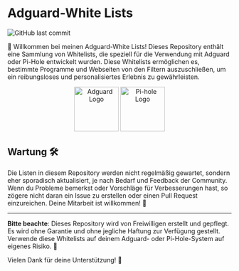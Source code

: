 # Adguard-White Lists

![GitHub last commit](https://img.shields.io/github/last-commit/ThoKo0406/Adguard-WhiteLists)

👋 Willkommen bei meinen Adguard-White Lists! Dieses Repository enthält eine Sammlung von Whitelists, die speziell für die Verwendung mit Adguard oder Pi-Hole entwickelt wurden. Diese Whitelists ermöglichen es, bestimmte Programme und Webseiten von den Filtern auszuschließen, um ein reibungsloses und personalisiertes Erlebnis zu gewährleisten.

<p align="center">
  <img src="https://upload.wikimedia.org/wikipedia/commons/thumb/4/4c/AdGuard.svg/1200px-AdGuard.svg.png" alt="Adguard Logo" width="100">
  <img src="https://upload.wikimedia.org/wikipedia/commons/0/00/Pi-hole_Logo.png" alt="Pi-hole Logo" width="100">
</p>



## Wartung 🛠️

Die Listen in diesem Repository werden nicht regelmäßig gewartet, sondern eher sporadisch aktualisiert, je nach Bedarf und Feedback der Community. Wenn du Probleme bemerkst oder Vorschläge für Verbesserungen hast, so zögere nicht daran ein Issue zu erstellen oder einen Pull Request einzureichen. Deine Mitarbeit ist willkommen! 🚀

---

**Bitte beachte**: Dieses Repository wird von Freiwilligen erstellt und gepflegt. Es wird ohne Garantie und ohne jegliche Haftung zur Verfügung gestellt. Verwende diese Whitelists auf deinem Adguard- oder Pi-Hole-System auf eigenes Risiko. 🚫

Vielen Dank für deine Unterstützung! 👏
